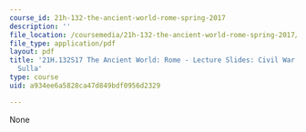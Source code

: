 ```yaml
---
course_id: 21h-132-the-ancient-world-rome-spring-2017
description: ''
file_location: /coursemedia/21h-132-the-ancient-world-rome-spring-2017/a934ee6a5828ca47d849bdf0956d2329_MIT21H_132S17_CivilWar.pdf
file_type: application/pdf
layout: pdf
title: '21H.132S17 The Ancient World: Rome - Lecture Slides: Civil War - Marius and
  Sulla'
type: course
uid: a934ee6a5828ca47d849bdf0956d2329

---
```

None